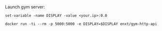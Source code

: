 Launch gym server:

```
set-variable -name DISPLAY -value <your.ip>:0.0

docker run -ti --rm -p 5000:5000 -e DISPLAY=$DISPLAY enxt/gym-http-api
```